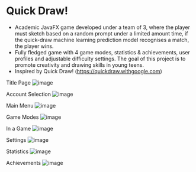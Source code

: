# Quick Draw!
- Academic JavaFX game developed under a team of 3, where the player must sketch based on a random prompt under a limited amount time, if the quick-draw machine learning prediction model recognises a match, the player wins.
- Fully fledged game with 4 game modes, statistics & achievements, user profiles and adjustable difficulty settings. The goal of this project is to promote creativity and drawing skills in young teens.
- Inspired by Quick Draw! (https://quickdraw.withgoogle.com)

Title Page
![image](https://github.com/calebWei/QuickDraw/assets/100410646/01a1b6ca-491c-4c69-aa5e-d69d45e65ec6)

Account Selection
![image](https://github.com/calebWei/QuickDraw/assets/100410646/94a05773-b961-4923-b3d6-1532fceb3611)

Main Menu
![image](https://github.com/calebWei/QuickDraw/assets/100410646/c2799f72-65a2-4f8d-b4e7-d8acb704c9b2)

Game Modes
![image](https://github.com/calebWei/QuickDraw/assets/100410646/5028da3c-7614-428c-b415-82e8fb50ec46)

In a Game
![image](https://github.com/calebWei/QuickDraw/assets/100410646/53b914e6-d95d-49f9-b622-3a2ed05f39de)

Settings
![image](https://github.com/calebWei/QuickDraw/assets/100410646/37e3e1dd-7233-4d47-b620-09f0dce72546)

Statistics
![image](https://github.com/calebWei/QuickDraw/assets/100410646/63e5f604-7eca-472d-95ed-693bcc45d46f)

Achievements
![image](https://github.com/calebWei/QuickDraw/assets/100410646/7f9e96ca-2fe0-4edd-8351-302d1616f92b)
